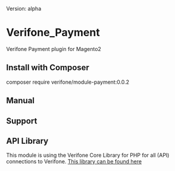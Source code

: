 Version: alpha

# Verifone_Payment
Verifone Payment plugin for Magento2

## Install with Composer ##
composer require verifone/module-payment:0.0.2

## Manual ##

## Support ##

## API Library ##
This module is using the Verifone Core Library for PHP for all (API) connections to Verifone.
<a href="https://github.com/Verifone-NB/verifone-core" target="_blank">This library can be found here</a>
